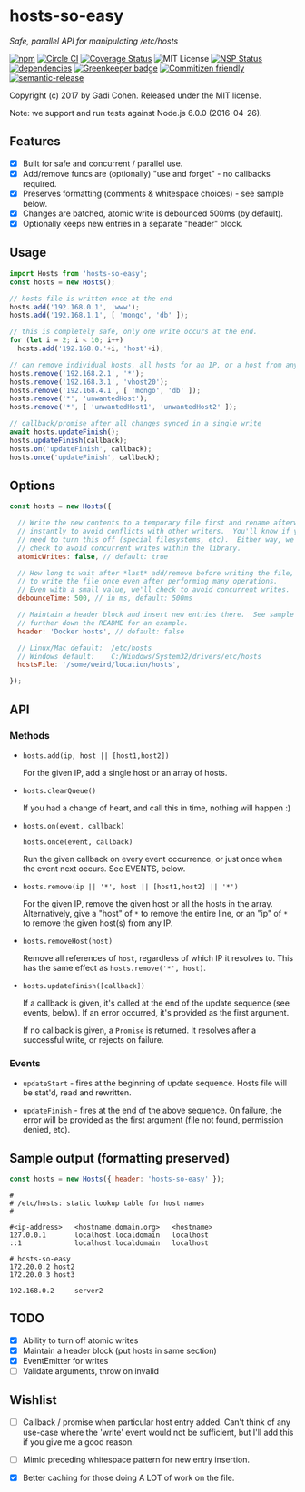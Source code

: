 # hosts-so-easy

*Safe, parallel API for manipulating /etc/hosts*

[![npm](https://img.shields.io/npm/v/hosts-so-easy.svg?maxAge=2592000)](https://www.npmjs.com/package/hosts-so-easy)
[![Circle CI](https://circleci.com/gh/gadicc/node-hosts-so-easy.svg?style=shield)](https://circleci.com/gh/gadicc/node-hosts-so-easy)
[![Coverage Status](https://coveralls.io/repos/github/gadicc/node-hosts-so-easy/badge.svg?branch=master)](https://coveralls.io/github/gadicc/node-hosts-so-easy?branch=master)
![MIT License](https://img.shields.io/badge/license-MIT-blue.svg)
[![NSP Status](https://nodesecurity.io/orgs/gadi-personal/projects/f0ac8a50-c9e0-488c-8265-231695ad306d/badge)](https://nodesecurity.io/orgs/gadi-personal/projects/f0ac8a50-c9e0-488c-8265-231695ad306d)
[![dependencies](https://david-dm.org/gadicc/node-hosts-so-easy.svg)](https://david-dm.org/gadicc/node-hosts-so-easy)
[![Greenkeeper badge](https://badges.greenkeeper.io/gadicc/node-hosts-so-easy.svg)](https://greenkeeper.io/)
[![Commitizen friendly](https://img.shields.io/badge/commitizen-friendly-brightgreen.svg)](http://commitizen.github.io/cz-cli/)
[![semantic-release](https://img.shields.io/badge/%20%20%F0%9F%93%A6%F0%9F%9A%80-semantic--release-e10079.svg?style=plastic)](https://github.com/semantic-release/semantic-release)

Copyright (c) 2017 by Gadi Cohen.  Released under the MIT license.

Note: we support and run tests against Node.js 6.0.0 (2016-04-26).

## Features

  * [X] Built for safe and concurrent / parallel use.
  * [X] Add/remove funcs are (optionally) "use and forget" - no callbacks required.
  * [X] Preserves formatting (comments & whitespace choices) - see sample below.
  * [X] Changes are batched, atomic write is debounced 500ms (by default).
  * [X] Optionally keeps new entries in a separate "header" block.

## Usage

```js
import Hosts from 'hosts-so-easy';
const hosts = new Hosts();

// hosts file is written once at the end
hosts.add('192.168.0.1', 'www');
hosts.add('192.168.1.1', [ 'mongo', 'db' ]);

// this is completely safe, only one write occurs at the end.
for (let i = 2; i < 10; i++)
  hosts.add('192.168.0.'+i, 'host'+i);

// can remove individual hosts, all hosts for an IP, or a host from any IP
hosts.remove('192.168.2.1', '*');
hosts.remove('192.168.3.1', 'vhost20');
hosts.remove('192.168.4.1', [ 'mongo', 'db' ]);
hosts.remove('*', 'unwantedHost');
hosts.remove('*', [ 'unwantedHost1', 'unwantedHost2' ]);

// callback/promise after all changes synced in a single write
await hosts.updateFinish();
hosts.updateFinish(callback);
hosts.on('updateFinish', callback);
hosts.once('updateFinish', callback);
```

## Options

```js
const hosts = new Hosts({

  // Write the new contents to a temporary file first and rename afterwards
  // instantly to avoid conflicts with other writers.  You'll know if you
  // need to turn this off (special filesystems, etc).  Either way, we always
  // check to avoid concurrent writes within the library.
  atomicWrites: false, // default: true

  // How long to wait after *last* add/remove before writing the file,
  // to write the file once even after performing many operations.
  // Even with a small value, we'll check to avoid concurrent writes.
  debounceTime: 500, // in ms, default: 500ms

  // Maintain a header block and insert new entries there.  See sample output
  // further down the README for an example.
  header: 'Docker hosts', // default: false

  // Linux/Mac default:  /etc/hosts
  // Windows default:    C:/Windows/System32/drivers/etc/hosts
  hostsFile: '/some/weird/location/hosts',

});
```

## API

### Methods

* `hosts.add(ip, host || [host1,host2])`

  For the given IP, add a single host or an array of hosts.

* `hosts.clearQueue()`

  If you had a change of heart, and call this in time, nothing will happen :)

* `hosts.on(event, callback)`

  `hosts.once(event, callback)`

  Run the given callback on every event occurrence, or just once when the event
  next occurs.  See EVENTS, below.

* `hosts.remove(ip || '*', host || [host1,host2] || '*')`

  For the given IP, remove the given host or all the hosts in the array.
  Alternatively, give a "host" of `*` to remove the entire line, or an
  "ip" of `*` to remove the given host(s) from any IP.

* `hosts.removeHost(host)`

  Remove all references of `host`, regardless of which IP it resolves to.
  This has the same effect as `hosts.remove('*', host)`.

* `hosts.updateFinish([callback])`

  If a callback is given, it's called at the end of the update sequence (see
  events, below).  If an error occurred, it's provided as the first argument.

  If no callback is given, a `Promise` is returned.  It resolves after a
  successful write, or rejects on failure.

### Events

* `updateStart` - fires at the beginning of update sequence.  Hosts file will
  be stat'd, read and rewritten.

* `updateFinish` - fires at the end of the above sequence.  On failure, the
  error will be provided as the first argument (file not found, permission
  denied, etc).

## Sample output (formatting preserved)

```js
const hosts = new Hosts({ header: 'hosts-so-easy' });
```

```
#
# /etc/hosts: static lookup table for host names
#

#<ip-address>   <hostname.domain.org>   <hostname>
127.0.0.1       localhost.localdomain   localhost
::1             localhost.localdomain   localhost

# hosts-so-easy
172.20.0.2 host2
172.20.0.3 host3

192.168.0.2     server2
```

## TODO

  * [X] Ability to turn off atomic writes
  * [X] Maintain a header block (put hosts in same section)
  * [X] EventEmitter for writes
  * [ ] Validate arguments, throw on invalid

## Wishlist

  * [ ] Callback / promise when particular host entry added.  Can't think of
        any use-case where the 'write' event would not be sufficient, but I'll
        add this if you give me a good reason.

  * [ ] Mimic preceding whitespace pattern for new entry insertion.

  * [X] Better caching for those doing A LOT of work on the file.
